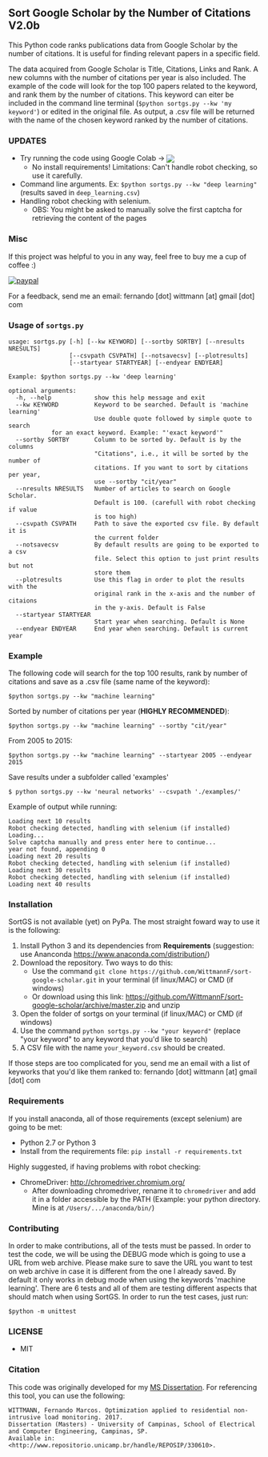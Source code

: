 ## Sort Google Scholar by the Number of Citations V2.0b
This Python code ranks publications data from Google Scholar by the number 
of citations. It is useful for finding relevant papers in a specific field. 

The data acquired from Google Scholar is Title, Citations, Links and Rank. A new
columns with the number of citations per year is also included.
The example of the code will look for the top 100 papers related to the keyword, 
and rank them by the number of citations. This keyword can eiter be included in 
the command line terminal (`$python sortgs.py --kw 'my keyword'`) or edited in 
the original file.
As output, a .csv file will be returned with the name of the chosen keyword
ranked by the number of citations.

### UPDATES
- Try running the code using Google Colab -> [<img src="https://colab.research.google.com/assets/colab-badge.svg" align="center">](https://colab.research.google.com/github/WittmannF/sort-google-scholar/blob/master/Test_sortgs_py_on_Colab.ipynb)
    - No install requirements! Limitations: Can't handle robot checking, so use it carefully.
- Command line arguments. Ex: `$python sortgs.py --kw "deep learning"` (results saved in `deep_learning.csv`)
- Handling robot checking with selenium.
    - OBS: You might be asked to manually solve the first captcha for retrieving the content of the pages

### Misc
If this project was helpful to you in any way, feel free to buy me a cup of coffee :)

[![paypal](https://www.paypalobjects.com/en_US/i/btn/btn_donateCC_LG.gif)](https://www.paypal.com/cgi-bin/webscr?cmd=_s-xclick&hosted_button_id=QAQ4YJFQVXLMA&source=url)

For a feedback, send me an email: fernando [dot] wittmann [at] gmail [dot] com


### Usage of `sortgs.py`
```
usage: sortgs.py [-h] [--kw KEYWORD] [--sortby SORTBY] [--nresults NRESULTS]
                 [--csvpath CSVPATH] [--notsavecsv] [--plotresults]
                 [--startyear STARTYEAR] [--endyear ENDYEAR]

Example: $python sortgs.py --kw 'deep learning'

optional arguments:
  -h, --help            show this help message and exit
  --kw KEYWORD          Keyword to be searched. Default is 'machine learning'
                        Use double quote followed by simple quote to search 
			for an exact keyword. Example: "'exact keyword'"
  --sortby SORTBY       Column to be sorted by. Default is by the columns
                        "Citations", i.e., it will be sorted by the number of
                        citations. If you want to sort by citations per year,
                        use --sortby "cit/year"
  --nresults NRESULTS   Number of articles to search on Google Scholar.
                        Default is 100. (carefull with robot checking if value
                        is too high)
  --csvpath CSVPATH     Path to save the exported csv file. By default it is
                        the current folder
  --notsavecsv          By default results are going to be exported to a csv
                        file. Select this option to just print results but not
                        store them
  --plotresults         Use this flag in order to plot the results with the
                        original rank in the x-axis and the number of citaions
                        in the y-axis. Default is False
  --startyear STARTYEAR
                        Start year when searching. Default is None
  --endyear ENDYEAR     End year when searching. Default is current year
```

### Example
The following code will search for the top 100 results, rank by number of citations and save as a .csv file (same name of the keyword):
```
$python sortgs.py --kw "machine learning"
```

Sorted by number of citations per year (**HIGHLY RECOMMENDED**):
```
$python sortgs.py --kw "machine learning" --sortby "cit/year"
```

From 2005 to 2015:
```
$python sortgs.py --kw "machine learning" --startyear 2005 --endyear 2015
```

Save results under a subfolder called 'examples'
```
$ python sortgs.py --kw 'neural networks' --csvpath './examples/'
```

Example of output while running:
```
Loading next 10 results
Robot checking detected, handling with selenium (if installed)
Loading...
Solve captcha manually and press enter here to continue...
year not found, appending 0
Loading next 20 results
Robot checking detected, handling with selenium (if installed)
Loading next 30 results
Robot checking detected, handling with selenium (if installed)
Loading next 40 results
```

### Installation
SortGS is not available (yet) on PyPa. The most straight foward way to use it is the following:
1. Install Python 3 and its dependencies from **Requirements** (suggestion: use Ananconda https://www.anaconda.com/distribution/)
2. Download the repository. Two ways to do this:
    - Use the command `git clone https://github.com/WittmannF/sort-google-scholar.git` in your terminal (if linux/MAC) or CMD (if windows)
    - Or download using this link: https://github.com/WittmannF/sort-google-scholar/archive/master.zip and unzip
3. Open the folder of sortgs on your terminal (if linux/MAC) or CMD (if windows)
4. Use the command `python sortgs.py --kw "your keyword"` (replace "your keyword" to any keyword that you'd like to search)
5. A CSV file with the name `your_keyword.csv` should be created. 

If those steps are too complicated for you, send me an email with a list of keyworks that you'd like them ranked to: fernando [dot] wittmann [at] gmail [dot] com

### Requirements
If you install anaconda, all of those requirements (except selenium) are going to be met:
- Python 2.7 or Python 3
- Install from the requirements file: `pip install -r requirements.txt`

Highly suggested, if having problems with robot checking:
- ChromeDriver: http://chromedriver.chromium.org/
    - After downloading chromedriver, rename it to `chromedriver` and add it in a folder accessible by the PATH (Example: your python directory. Mine is at `/Users/.../anaconda/bin/`)

### Contributing
In order to make contributions, all of the tests must be passed. In order to test the code, we will be using the DEBUG mode which is going to use a URL from web archive. Please make sure to save the URL you want to test on web archive in case it is different from the one I already saved. By default it only works in debug mode when using the keywords 'machine learning'. There are 6 tests and all of them are testing different aspects that should match when using SortGS. In order to run the test cases, just run:
```
$python -m unittest
```

### LICENSE
- MIT


### Citation
This code was originally developed for my [MS Dissertation](http://repositorio.unicamp.br/jspui/handle/REPOSIP/330610). For referencing this tool, you can use the following:

```
WITTMANN, Fernando Marcos. Optimization applied to residential non-intrusive load monitoring. 2017. 
Dissertation (Masters) - University of Campinas, School of Electrical and Computer Engineering, Campinas, SP. 
Available in: <http://www.repositorio.unicamp.br/handle/REPOSIP/330610>.
```
